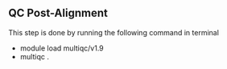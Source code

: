 ## QC Post-Alignment
This step is done by running the following command in terminal
- module load multiqc/v1.9
- multiqc .
